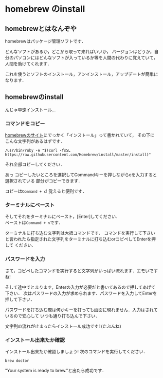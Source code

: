 # homebrew のinstall

## homebrewとはなんぞや

homebrewはパッケージ管理ソフトです．  

どんなソフトがあるか，どこから取って来ればいいか，
バージョンはどうか，自分のパソコンにはどんなソフトが入っているか等を人間の代わりに覚えていて，
人間を助けてくれます．  

これを使うとソフトのインストール，アンインストール，アップデートが簡単になります．


## homebrewのinstall

んじゃ早速インストール…

### コマンドをコピー
[homebrewのサイト](https://brew.sh/index_ja.html)にでっかく「インストール」って書かれていて，
その下にこんな文字列があるはずです．  

```
/usr/bin/ruby -e "$(curl -fsSL https://raw.githubusercontent.com/Homebrew/install/master/install)"
```

それ全部コピーしてください．  

あっ コピーしたいところを選択してCommandキーを押しながらcを入力すると選択されている
部分がコピーできます．  

コピーは`Command + c`! 覚えると便利です．

### ターミナルにペースト
そしてそれをターミナルにペースト，[Enter]してください．  
ペーストは`Command + v`です．

ターミナルに打ち込む文字列は大抵コマンドです．
コマンドを実行して下さいと言われたら指定された文字列をターミナルに打ち込むorコピペしてEnterを押して
ください．    

### パスワードを入力
さて，コピペしたコマンドを実行すると文字列がいっぱい流れます．エモいですね!    


そして途中でとまります，Enterの入力が必要だと書いてあるので押してあげて下さい．
次はパスワードの入力が求められます．パスワードを入力してEnterを押して下さい．

パスワードを打ち込む際は何かキーを打っても画面に現れません．入力はされているので安心して
いつも通り打ち込んで下さい．    

文字列の流れが止まったらインストール成功です! (たぶんね)


### インストール出来たか確認
インストール出来たか確認しましょう! 次のコマンドを実行してください．

```brew doctor```

"Your system is ready to brew."と出たら成功です．
```

